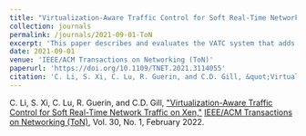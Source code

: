 ```yaml
---
title: "Virtualization-Aware Traffic Control for Soft Real-Time Network Traffic on Xen"
collection: journals
permalink: /journals/2021-09-01-ToN
excerpt: 'This paper describes and evaluates the VATC system that adds soft delay differentation to dom0 in Xen'
date: 2021-09-01
venue: 'IEEE/ACM Transactions on Networking (ToN)'
paperurl: 'https://doi.org/10.1109/TNET.2021.3114055'
citation: 'C. Li, S. Xi, C. Lu, R. Guerin, and C.D. Gill, &quot;Virtualization-Aware Traffic Control for Soft Real-Time Network Traffic on Xen.&quot; IEEE/ACM Transactions on Networking (ToN), Vol. 30, No. 1, February 2022.'  
---
```


C. Li, S. Xi, C. Lu, R. Guerin, and C.D. Gill, ["Virtualization-Aware Traffic Control for Soft Real-Time Network Traffic on Xen,"](https://doi.org/10.1109/TNET.2021.3114055)
[IEEE/ACM Transactions on Networking (ToN)](https://dl.acm.org/journal/ton), Vol. 30, No. 1, February 2022.